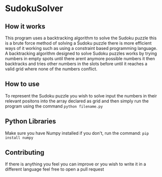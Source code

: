 # SudokuSolver

## How it works
This program uses a backtracking algorithm to solve the Sudoku puzzle this is a brute force method of solving a Sudoku puzzle there is more efficient ways of it working such as using a constraint based programming language. A backtracking algorithm designed to solve Sudoku puzzles works by trying numbers in empty spots until there arent anymore possible numbers it then backtracks and tries other numbers in the slots before until it reaches a valid grid where none of the numbers conflict.

## How to use

To represent the Sudoku puzzle you wish to solve input the numbers in their relevant positons into the array declared as grid and then simply run the program using the command `python filename.py`

## Python Libraries
Make sure you have Numpy installed if you don't, run the command: `pip install numpy`

## Contributing
If there is anything you feel you can improve or you wish to write it in a different language feel free to open a pull request
